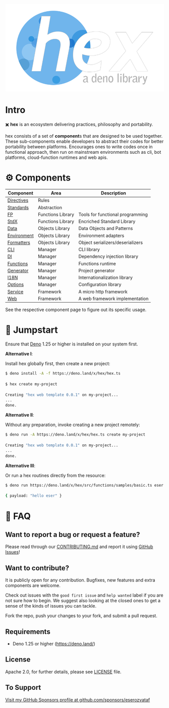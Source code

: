<p align="center">
  <a href="https://github.com/eserozvataf/hex">
    <img alt="hex: a deno library" src="./etc/logo.png" width="849" />
  </a>
</p>

# Intro

✖️ **hex** is an ecosystem delivering practices, philosophy and portability.

hex consists of a set of **component**s that are designed to be used together.
These sub-components enable developers to abstract their codes for better
portability between platforms. Encourages ones to write codes once in functional
approach, then run on mainstream environments such as cli, bot platforms,
cloud-function runtimes and web apis.

# ⚙ Components

| Component                       | Area              | Description                      |
| ------------------------------- | ----------------- | -------------------------------- |
| [Directives](src/directives/)   | Rules             |                                  |
| [Standards](src/standards/)     | Abstraction       |                                  |
| [FP](src/fp/)                   | Functions Library | Tools for functional programming |
| [StdX](src/stdx/)               | Functions Library | Encriched Standard Library       |
| [Data](src/data/)               | Objects Library   | Data Objects and Patterns        |
| [Environment](src/environment/) | Objects Library   | Environment adapters             |
| [Formatters](src/formatters/)   | Objects Library   | Object serializers/deserializers |
| [CLI](src/cli/)                 | Manager           | CLI library                      |
| [DI](src/di/)                   | Manager           | Dependency injection library     |
| [Functions](src/functions/)     | Manager           | Functions runtime                |
| [Generator](src/generator/)     | Manager           | Project generator                |
| [I18N](src/i18n/)               | Manager           | Internationalization library     |
| [Options](src/options/)         | Manager           | Configuration library            |
| [Service](src/service/)         | Framework         | A micro http framework           |
| [Web](src/web/)                 | Framework         | A web framework implementation   |

See the respective component page to figure out its specific usage.

# 🚀 Jumpstart

Ensure that [Deno](https://deno.land/) 1.25 or higher is installed on your
system first.

**Alternative I**:

Install hex globally first, then create a new project:

```sh
$ deno install -A -f https://deno.land/x/hex/hex.ts

$ hex create my-project

Creating "hex web template 0.0.1" on my-project...
...
done.
```


**Alternative II**:

Without any preparation, invoke creating a new project remotely:

```sh
$ deno run -A https://deno.land/x/hex/hex.ts create my-project

Creating "hex web template 0.0.1" on my-project...
...
done.
```


**Alternative III**:

Or run a hex routines directly from the resource:

```sh
$ deno run https://deno.land/x/hex/src/functions/samples/basic.ts eser

{ payload: "hello eser" }
```


# 📖 FAQ

## Want to report a bug or request a feature?

Please read through our [CONTRIBUTING.md](CONTRIBUTING.md) and report it using
[GitHub Issues](https://github.com/eserozvataf/hex/issues)!

## Want to contribute?

It is publicly open for any contribution. Bugfixes, new features and extra
components are welcome.

Check out issues with the `good first issue` and `help wanted` label if you are
not sure how to begin. We suggest also looking at the closed ones to get a sense
of the kinds of issues you can tackle.

Fork the repo, push your changes to your fork, and submit a pull request.

## Requirements

- Deno 1.25 or higher (https://deno.land/)

## License

Apache 2.0, for further details, please see [LICENSE](LICENSE) file.

## To Support

[Visit my GitHub Sponsors profile at github.com/sponsors/eserozvataf](https://github.com/sponsors/eserozvataf)
